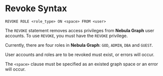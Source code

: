 # Revoke Syntax

```ngql
REVOKE ROLE <role_type> ON <space> FROM <user>
```

The `REVOKE` statement removes access privileges from **Nebula Graph** user accounts. To use `REVOKE`, you must have the `REVOKE` privilege.

Currently, there are four roles in **Nebula Graph**: `GOD`, `ADMIN`, `DBA` and `GUEST`.

<!-- For information about roles, see [Using Roles](TODO). -->

User accounts and roles are to be revoked must exist, or errors will occur.

The `<space>` clause must be specified as an existed graph space or an error will occur.

